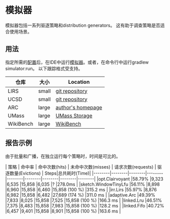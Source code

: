 # 模拟器

模拟器包括一系列驱逐策略和distribution generators。 这有助于调查策略是否适合使用场景。

## 用法

指定所需的[配置](https://github.com/ben-manes/caffeine/blob/master/simulator/src/main/resources/reference.conf)后，在IDE中运行[模拟器](https://github.com/ben-manes/caffeine/blob/master/simulator/src/main/java/com/github/benmanes/caffeine/cache/simulator/Simulator.java)。或者，在命令行中运行gradlew simulator:run。 以下跟踪格式受支持。

| 仓库 | 大小 | Location	|
|--------|--------|--------|
|   LIRS     |    small    |	[git repository](https://github.com/ben-manes/caffeine/tree/master/simulator/src/main/resources/com/github/benmanes/caffeine/cache/simulator/parser/lirs) |
|   UCSD     |    small    |	[git repository](https://github.com/ben-manes/caffeine/tree/master/simulator/src/main/resources/com/github/benmanes/caffeine/cache/simulator/parser/address) |
|   ARC     |    large    |	[author's homepage](https://github.com/ben-manes/caffeine/tree/master/simulator/src/main/resources/com/github/benmanes/caffeine/cache/simulator/parser/address) |
|   UMass     |    large    |	[UMass Storage](http://traces.cs.umass.edu/index.php/Storage/Storage) |
|   WikiBench     |    large    |	[WikiBench](http://www.wikibench.eu/) |

## 报告示例

由于批量和广播，在独立运行每个策略时，时间是可比的。

| 策略 | 命中率 | 命中次数(hits)	| 未命中次数(misses)	| 请求次数(requests)	| 驱逐数量(Evictions)	| Steps|总共耗时(Time)|
|--------|--------|--------|--------|--------|--------|--------|--------|--------|
|opt.Clairvoyant 	    |58.79%	|9,323	|6,535	|15,858	|6,035	|?	            |278.0ms    |
|sketch.WindowTinyLfu	|56.11%	|8,898	|6,960	|15,858	|6,460	|15,858 (100 %)	|315.2 ms	|
|irr.Lirs	            |55.97%	|8,876	|6,982	|15,858	|6,482	|27,689 (174 %)	|311.0 ms	|
|adaptive.Arc	        |49.39%	|7,833	|8,025	|15,858	|7,525	|15,858 (100 %)	|166.3 ms	|
|linked.Lru	            |46.51%	|7,375	|8,483	|15,858	|7,983	|15,858 (100 %)	|128.2 ms	|
|linked.Fifo	        |40.72%	|6,457	|9,401	|15,858	|8,901	|15,858 (100 %)	|163.6 ms 	|
